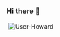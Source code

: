 ### Hi there 👋
<p>&nbsp;<img align="center" src="https://github-readme-stats.vercel.app/api?username=User-Howard&show_icons=true&locale=en" alt="User-Howard" /></p>
<!--
**User-Howard/User-Howard** is a ✨ _special_ ✨ repository because its `README.md` (this file) appears on your GitHub profile.

Here are some ideas to get you started:

- 🔭 I’m currently working on ...
- 🌱 I’m currently learning ...
- 👯 I’m looking to collaborate on ...
- 🤔 I’m looking for help with ...
- 💬 Ask me about ...
- 📫 How to reach me: ...
- 😄 Pronouns: ...
- ⚡ Fun fact: ...
-->
